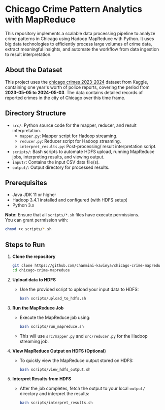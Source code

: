 # Chicago Crime Pattern Analytics with MapReduce

This repository implements a scalable data processing pipeline to analyze crime patterns in Chicago using Hadoop MapReduce with Python. It uses big data technologies to efficiently process large volumes of crime data, extract meaningful insights, and automate the workflow from data ingestion to result interpretation.

## About the Dataset

This project uses the [chicago crimes 2023-2024](https://www.kaggle.com/datasets/carolinaaaaaaa/chicago-crimes-90-days-2024) dataset from Kaggle, containing one year's worth of police reports, covering the period from **2023-05-05 to 2024-05-03**. The data contains detailed records of reported crimes in the city of Chicago over this time frame.

## Directory Structure

- `src/`: Python source code for the mapper, reducer, and result interpretation.
  - `mapper.py`: Mapper script for Hadoop streaming.
  - `reducer.py`: Reducer script for Hadoop streaming.
  - `interpret_results.py`: Post-processing/ result interpretation script.
- `scripts/`: Bash scripts to automate HDFS upload, running MapReduce jobs, interpreting results, and viewing output.
- `input/`: Contains the input CSV data file(s).
- `output/`: Output directory for processed results.

## Prerequisites

- Java JDK 11 or higher
- Hadoop 3.4.1 installed and configured (with HDFS setup)
- Python 3.x

**Note:** Ensure that all `scripts/*.sh` files have execute permissions.  
You can grant permission with:

```bash
chmod +x scripts/*.sh
```

## Steps to Run

1. **Clone the repository**
   ```bash
   git clone https://github.com/chanmini-kavinya/chicago-crime-mapreduce.git
   cd chicago-crime-mapreduce
   ```

2. **Upload data to HDFS**
   - Use the provided script to upload your input data to HDFS:
     ```bash
     bash scripts/upload_to_hdfs.sh
     ```

3. **Run the MapReduce Job**
   - Execute the MapReduce job using:
     ```bash
     bash scripts/run_mapreduce.sh
     ```
   - This will use `src/mapper.py` and `src/reducer.py` for the Hadoop streaming job.

4. **View MapReduce Output on HDFS (Optional)**
   - To quickly view the MapReduce output stored on HDFS:
     ```bash
     bash scripts/view_hdfs_output.sh
     ```

5. **Interpret Results from HDFS**
   - After the job completes, fetch the output to your local `output/` directory and interpret the results:
     ```bash
     bash scripts/interpret_results.sh
     ```
